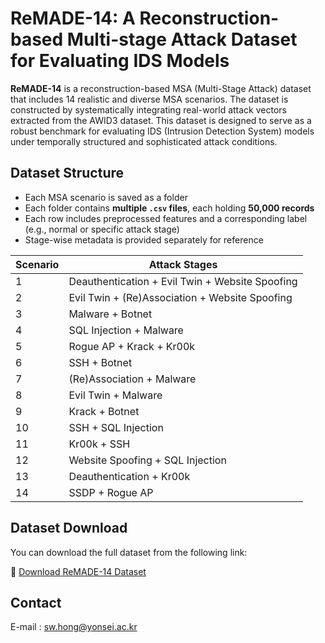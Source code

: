# ReMADE-14: A Reconstruction-based Multi-stage Attack Dataset for Evaluating IDS Models

**ReMADE-14** is a reconstruction-based MSA (Multi-Stage Attack) dataset that includes 14 realistic and diverse MSA scenarios. The dataset is constructed by systematically integrating real-world attack vectors extracted from the AWID3 dataset. This dataset is designed to serve as a robust benchmark for evaluating IDS (Intrusion Detection System) models under temporally structured and sophisticated attack conditions.

## Dataset Structure

- Each MSA scenario is saved as a folder
- Each folder contains **multiple `.csv` files**, each holding **50,000 records**
- Each row includes preprocessed features and a corresponding label (e.g., normal or specific attack stage)
- Stage-wise metadata is provided separately for reference

| Scenario | Attack Stages                                  |
|----------|-------------------------------------------------|
| 1        | Deauthentication + Evil Twin + Website Spoofing |
| 2        | Evil Twin + (Re)Association + Website Spoofing  |
| 3        | Malware + Botnet                                |
| 4        | SQL Injection + Malware                         |
| 5        | Rogue AP + Krack + Kr00k                        |
| 6        | SSH + Botnet                                    |
| 7        | (Re)Association + Malware                       |
| 8        | Evil Twin + Malware                             |
| 9        | Krack + Botnet                                  |
| 10       | SSH + SQL Injection                             |
| 11       | Kr00k + SSH                                     |
| 12       | Website Spoofing + SQL Injection                |
| 13       | Deauthentication + Kr00k                        |
| 14       | SSDP + Rogue AP                                 |

## Dataset Download

You can download the full dataset from the following link:

🔗 [Download ReMADE-14 Dataset](https://naver.me/FO9k3gcO)

## Contact

E-mail : sw.hong@yonsei.ac.kr
